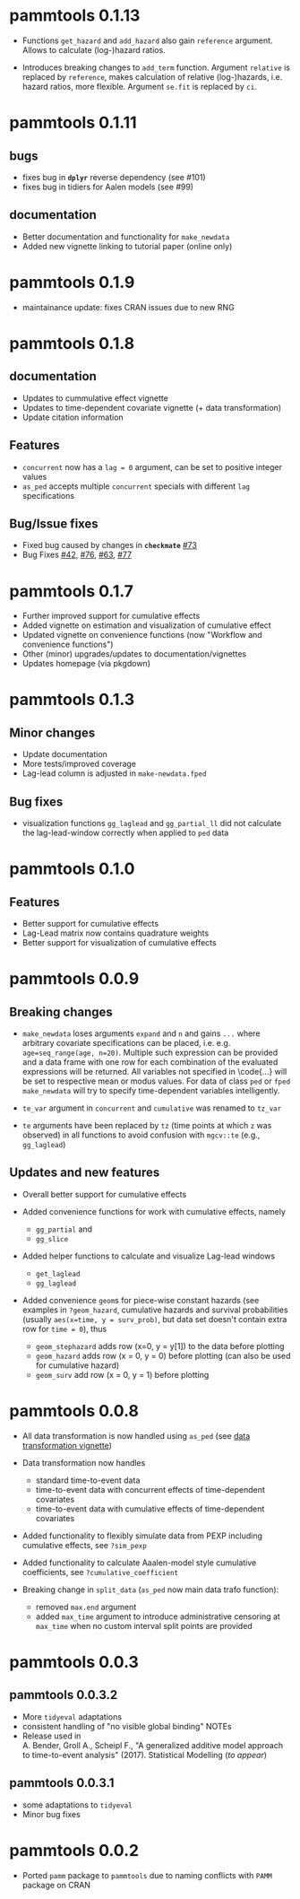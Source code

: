 # pammtools 0.1.13

* Functions `get_hazard` and `add_hazard` also gain `reference` argument.
Allows to calculate (log-)hazard ratios.

* Introduces breaking changes to `add_term` function. Argument `relative` is replaced by `reference`, makes calculation of relative (log-)hazards, i.e. hazard ratios, more flexible. Argument `se.fit` is replaced by `ci`.



# pammtools 0.1.11

## bugs
* fixes bug in **`dplyr`** reverse dependency (see #101)
* fixes bug in tidiers for Aalen models (see #99)

## documentation
* Better documentation and functionality for `make_newdata`
* Added new vignette linking to tutorial paper (online only)

# pammtools 0.1.9
* maintainance update: fixes CRAN issues due to new RNG

# pammtools 0.1.8

## documentation
* Updates to cummulative effect vignette
* Updates to time-dependent covariate vignette (+ data transformation)
* Update citation information

## Features
* `concurrent` now has a `lag = 0` argument, can be set to positive integer values
* `as_ped` accepts multiple `concurrent` specials with different `lag` specifications

## Bug/Issue fixes
* Fixed bug caused by changes in **`checkmate`** [#73](https://github.com/adibender/pammtools/issues/73)
* Bug Fixes [#42](https://github.com/adibender/pammtools/issues/42), [#76](https://github.com/adibender/pammtools/issues/76), [#63](https://github.com/adibender/pammtools/issues/63), [#77](https://github.com/adibender/pammtools/issues/77)


# pammtools 0.1.7

* Further improved support for cumulative effects
* Added vignette on estimation and visualization of cumulative effect
* Updated vignette on convenience functions (now "Workflow and convenience functions")
* Other (minor) upgrades/updates to documentation/vignettes
* Updates homepage (via pkgdown)


# pammtools 0.1.3

## Minor changes

* Update documentation
* More tests/improved coverage
* Lag-lead column is adjusted in `make-newdata.fped`

## Bug fixes
- visualization functions `gg_laglead` and `gg_partial_ll` did not
calculate the lag-lead-window correctly when applied to `ped` data

# pammtools 0.1.0

## Features
* Better support for cumulative effects
* Lag-Lead matrix now contains quadrature weights
* Better support for visualization of cumulative effects


# pammtools 0.0.9

## Breaking changes

*  `make_newdata` loses arguments `expand` and `n` and
gains `...` where arbitrary covariate specifications can be placed, i.e.
e.g. `age=seq_range(age, n=20)`. Multiple such expression can be provided and
a data frame with one row for each combination of the evaluated expressions
will be returned. All variables not specified in \code{...} will be set to
respective mean or modus values. For data of class `ped` or `fped` `make_newdata` will try to specify time-dependent variables intelligently.


* `te_var` argument in `concurrent` and `cumulative` was renamed to
`tz_var`

* `te` arguments have been replaced by `tz` (time points at which `z` was observed) in all functions to avoid confusion with `mgcv::te`
(e.g., `gg_laglead`)


## Updates and new features

* Overall better support for cumulative effects

* Added convenience functions for work with cumulative effects, namely
    - `gg_partial` and
    - `gg_slice`

* Added helper functions to calculate and visualize Lag-lead windows
    - `get_laglead`
    - `gg_laglead`

* Added convenience `geom`s for piece-wise constant hazards (see examples in
`?geom_hazard`, cumulative hazards and survival probabilities (usually
`aes(x=time, y = surv_prob)`, but data set doesn't contain extra row for
`time = 0`), thus
    - `geom_stephazard` adds row (x=0, y = y[1]) to the data before plotting
    - `geom_hazard` adds row (x = 0, y = 0) before plotting (can also be used
    for cumulative hazard)
    - `geom_surv` add row (x = 0, y = 1) before plotting


# pammtools 0.0.8

* All data transformation is now handled using `as_ped` (see
[data transformation vignette](../articles/data-transformation.html))

* Data transformation now handles
    - standard time-to-event data
    - time-to-event data with concurrent effects of time-dependent covariates
    - time-to-event data with cumulative effects of time-dependent covariates

* Added functionality to flexibly simulate data from PEXP including cumulative effects, see `?sim_pexp`

* Added functionality to calculate Aaalen-model style cumulative coefficients,
see `?cumulative_coefficient`


* Breaking change in `split_data` (`as_ped` now main data trafo function):
    - removed `max.end` argument
    - added `max_time` argument to introduce administrative censoring at
    `max_time` when no custom interval split points are provided


# pammtools 0.0.3

## pammtools 0.0.3.2
* More `tidyeval` adaptations
* consistent handling of "no visible global binding" NOTEs
* Release used in <br>
A. Bender, Groll A., Scheipl F., "A generalized additive model approach to
time-to-event analysis" (2017). Statistical Modelling (*to appear*)

## pammtools 0.0.3.1
* some adaptations to `tidyeval`
* Minor bug fixes


# pammtools 0.0.2

* Ported `pamm` package to `pammtools` due to naming conflicts with `PAMM`
package on CRAN
